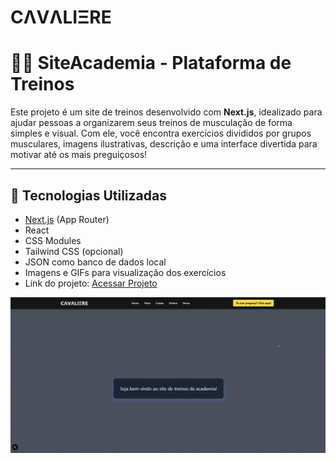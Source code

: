 # **CΛVΛLIΞRE**

# 🏋️‍♂️ SiteAcademia - Plataforma de Treinos

Este projeto é um site de treinos desenvolvido com **Next.js**, idealizado para ajudar pessoas a organizarem seus treinos de musculação de forma simples e visual. Com ele, você encontra exercícios divididos por grupos musculares, imagens ilustrativas, descrição e uma interface divertida para motivar até os mais preguiçosos!

---

## 🚀 Tecnologias Utilizadas

- [Next.js](https://nextjs.org/) (App Router)
- React
- CSS Modules
- Tailwind CSS (opcional)
- JSON como banco de dados local
- Imagens e GIFs para visualização dos exercícios
- Link do projeto: <a href="https://site-treino-academia.vercel.app/" target="_blank" rel="noopener noreferrer">
  Acessar Projeto
</a>

![Demonstração do Projeto](./public/SiteAcademia.gif)



